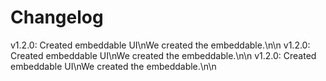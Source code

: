 # Changelog

v1.2.0: Created embeddable UI\nWe created the embeddable.\n\n
v1.2.0: Created embeddable UI\nWe created the embeddable.\n\n
v1.2.0: Created embeddable UI\nWe created the embeddable.\n\n
